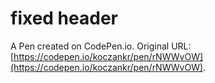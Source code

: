 # fixed header

A Pen created on CodePen.io. Original URL: [https://codepen.io/koczankr/pen/rNWWvOW](https://codepen.io/koczankr/pen/rNWWvOW).



